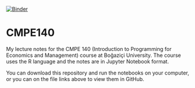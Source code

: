[![Binder](https://mybinder.org/badge.svg)](https://mybinder.org/v2/gh/mkozturk/CMPE140/master)
# CMPE140
My lecture notes for the CMPE 140 (Introduction to Programming for Economics and Management) course at Boğaziçi University. The course uses the R language and the notes are in Jupyter Notebook format.

You can download this repository and run the notebooks on your computer, or you can on the file links above to view them in GitHub.
